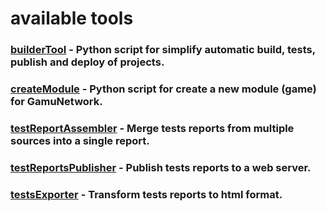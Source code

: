 # available tools

### [builderTool](./builder-tool) - Python script for simplify automatic build, tests, publish and deploy of projects.

### [createModule](./create-module) - Python script for create a new module (game) for GamuNetwork.

### [testReportAssembler](./test-report-assembler) - Merge tests reports from multiple sources into a single report.

### [testReportsPublisher](./test-reports-publisher) - Publish tests reports to a web server.

### [testsExporter](./tests-exporter) - Transform tests reports to html format.